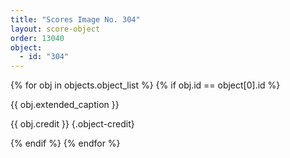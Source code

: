 ```yaml
---
title: "Scores Image No. 304"
layout: score-object
order: 13040
object:
  - id: "304"
---
```


{% for obj in objects.object_list %}
{% if obj.id == object[0].id %}

{{ obj.extended_caption }}

{{ obj.credit }} {.object-credit}

{% endif %}
{% endfor %}
